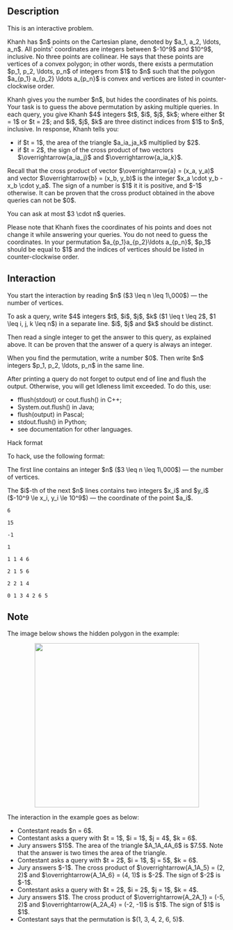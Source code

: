 ## Description

<div><p><span class="tex-font-style-bf">This is an interactive problem.</span></p><p>Khanh has $n$ points on the Cartesian plane, denoted by $a_1, a_2, \ldots, a_n$. All points' coordinates are integers between $-10^9$ and $10^9$, inclusive. No three points are collinear. He says that these points are vertices of a convex polygon; in other words, there exists a permutation $p_1, p_2, \ldots, p_n$ of integers from $1$ to $n$ such that the polygon $a_{p_1} a_{p_2} \ldots a_{p_n}$ is convex and vertices are listed in counter-clockwise order.</p><p>Khanh gives you the number $n$, but hides the coordinates of his points. Your task is to guess the above permutation by asking multiple queries. In each query, you give Khanh $4$ integers $t$, $i$, $j$, $k$; where either $t = 1$ or $t = 2$; and $i$, $j$, $k$ are three <span class="tex-font-style-bf">distinct</span> indices from $1$ to $n$, inclusive. In response, Khanh tells you:</p><ul> <li> if $t = 1$, the area of the triangle $a_ia_ja_k$ <span class="tex-font-style-bf">multiplied by $2$</span>. </li><li> if $t = 2$, the <span class="tex-font-style-it">sign</span> of the <span class="tex-font-style-it">cross product</span> of two <span class="tex-font-style-bf">vectors</span> $\overrightarrow{a_ia_j}$ and $\overrightarrow{a_ia_k}$. </li></ul><p>Recall that the <span class="tex-font-style-it">cross product</span> of vector $\overrightarrow{a} = (x_a, y_a)$ and vector $\overrightarrow{b} = (x_b, y_b)$ is the <span class="tex-font-style-bf">integer</span> $x_a \cdot y_b - x_b \cdot y_a$. The <span class="tex-font-style-it">sign</span> of a number is $1$ it it is positive, and $-1$ otherwise. It can be proven that the cross product obtained in the above queries can not be $0$.</p><p>You can ask at most $3 \cdot n$ queries.</p><p>Please note that Khanh fixes the coordinates of his points and does not change it while answering your queries. You do not need to guess the coordinates. In your permutation $a_{p_1}a_{p_2}\ldots a_{p_n}$, $p_1$ should be equal to $1$ and the indices of vertices should be <span class="tex-font-style-bf">listed in counter-clockwise order</span>.</p></div><div><h2>Interaction</h2><p>You start the interaction by reading $n$ ($3 \leq n \leq 1\,000$)&nbsp;— the number of vertices.</p><p>To ask a query, write $4$ integers $t$, $i$, $j$, $k$ ($1 \leq t \leq 2$, $1 \leq i, j, k \leq n$) in a separate line. $i$, $j$ and $k$ should be distinct.</p><p>Then read a single integer to get the answer to this query, as explained above. It can be proven that the answer of a query is always an integer.</p><p>When you find the permutation, write a number $0$. Then write $n$ integers $p_1, p_2, \ldots, p_n$ in the same line.</p><p>After printing a query do not forget to output end of line and flush the output. Otherwise, you will get <span class="tex-font-style-tt">Idleness limit exceeded</span>. To do this, use:</p><ul><li> <span class="tex-font-style-tt">fflush(stdout)</span> or <span class="tex-font-style-tt">cout.flush()</span> in C++;</li><li> <span class="tex-font-style-tt">System.out.flush()</span> in Java;</li><li> <span class="tex-font-style-tt">flush(output)</span> in Pascal;</li><li> <span class="tex-font-style-tt">stdout.flush()</span> in Python;</li><li> see documentation for other languages.</li></ul><p><span class="tex-font-style-bf">Hack format</span></p><p>To hack, use the following format:</p><p>The first line contains an integer $n$ ($3 \leq n \leq 1\,000$)&nbsp;— the number of vertices.</p><p>The $i$-th of the next $n$ lines contains two integers $x_i$ and $y_i$ ($-10^9 \le x_i, y_i \le 10^9$)&nbsp;— the coordinate of the point $a_i$.</p></div>





```input1
6

15

-1

1
```




```output1
1 1 4 6

2 1 5 6

2 2 1 4

0 1 3 4 2 6 5
```



## Note

<p>The image below shows the hidden polygon in the example:</p><center> <img class="tex-graphics" height="378px" src="file://yvZRrCoZ.png" style="max-width: 100.0%;max-height: 100.0%;" width="378px"> </center><p>The interaction in the example goes as below: </p><ul> <li> Contestant reads $n = 6$. </li><li> Contestant asks a query with $t = 1$, $i = 1$, $j = 4$, $k = 6$. </li><li> Jury answers $15$. The area of the triangle $A_1A_4A_6$ is $7.5$. Note that the answer is <span class="tex-font-style-bf">two times</span> the area of the triangle. </li><li> Contestant asks a query with $t = 2$, $i = 1$, $j = 5$, $k = 6$. </li><li> Jury answers $-1$. The cross product of $\overrightarrow{A_1A_5} = (2, 2)$ and $\overrightarrow{A_1A_6} = (4, 1)$ is $-2$. The sign of $-2$ is $-1$. </li><li> Contestant asks a query with $t = 2$, $i = 2$, $j = 1$, $k = 4$. </li><li> Jury answers $1$. The cross product of $\overrightarrow{A_2A_1} = (-5, 2)$ and $\overrightarrow{A_2A_4} = (-2, -1)$ is $1$. The sign of $1$ is $1$. </li><li> Contestant says that the permutation is $(1, 3, 4, 2, 6, 5)$.  </li></ul>

